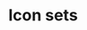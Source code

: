 ---
id: icon-sets
title: Icon sets
description: The best free and paid icon sets for your next project.
icon: 
layout: resource-listing
---